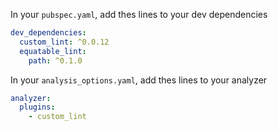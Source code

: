 In your `pubspec.yaml`, add thes lines to your dev dependencies

```yaml
dev_dependencies:
  custom_lint: ^0.0.12
  equatable_lint:
    path: ^0.1.0
```

In your `analysis_options.yaml`, add thes lines to your analyzer

```yaml
analyzer:
  plugins:
    - custom_lint
```
